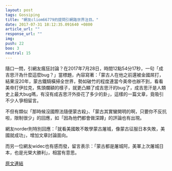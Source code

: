 ```yaml
---
layout: post
tags: Gossiping
title: "網友cliom66779的提問引網路世界注目。"
date: 2017-07-31 18:12:35.091640 +0800
article_url: ""
response_url: ""
img: 
push: 22
boo: 3
neutral: 15
---
```


隨口一問，引網友瘋狂討論？在2017年7月28日，時間12點54分17秒，一句「成吉思汗為什麼這麼bug？」當標題，內容寫著：「蒙古人在他之前還被金國屌打，結果沒20年，蒙古鐵騎橫掃全世界，勢如破竹的程度連當今美帝也辦不到，看看美帝打伊拉克，焦頭爛額的樣子，就更凸顯了成吉思汗的bug了，成吉思汗是人類史上最大bug嗎，有沒有成吉思汗外掛花了多少的卦」，這樣的一篇文章，竟吸引不少人爭相留言。

不但有類似「那時候沒國際法隨便蒙古殺」、「蒙古其實蠻開明的啊，只要你不反抗啦，限制很少」的回應，如「因為他們都會做深蹲」的評論也有出現。

網友norder則特別回應：「就看美國敢不敢學蒙古屠城，像蒙古征服日本失敗，美國就成功」，增加文章討論面向。

而另一位網友widec也有感而發，留言表示：「蒙古都是屠城阿，美軍上次屠城日本，也是光榮大勝利」，相當有意思。

<a href = "https://www.ptt.cc/bbs/Gossiping/M.1501217660.A.6FA.html">原文連結</a>

